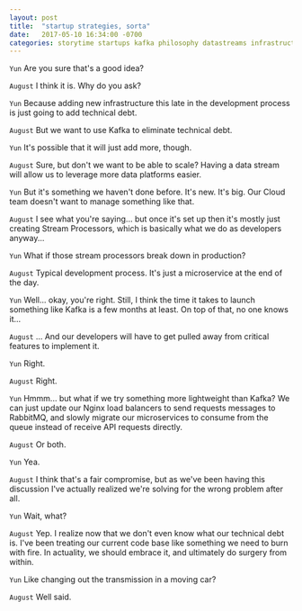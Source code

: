 ```yaml
---
layout: post
title:  "startup strategies, sorta"
date:   2017-05-10 16:34:00 -0700
categories: storytime startups kafka philosophy datastreams infrastructure
---
```


`Yun` Are you sure that's a good idea?

`August` I think it is. Why do you ask?

`Yun` Because adding new infrastructure this late in the development process is just going to add technical debt.

`August` But we want to use Kafka to eliminate technical debt.

`Yun` It's possible that it will just add more, though.

`August` Sure, but don't we want to be able to scale? Having a data stream will allow us to leverage more data platforms easier.

`Yun` But it's something we haven't done before. It's new. It's big. Our Cloud team doesn't want to manage something like that.

`August` I see what you're saying... but once it's set up then it's mostly just creating Stream Processors, which is basically what we do as developers anyway...

`Yun` What if those stream processors break down in production?

`August` Typical development process. It's just a microservice at the end of the day.

`Yun` Well... okay, you're right. Still, I think the time it takes to launch something like Kafka is a few months at least. On top of that, no one knows it...

`August` ... And our developers will have to get pulled away from critical features to implement it.

`Yun` Right.

`August` Right.

`Yun` Hmmm... but what if we try something more lightweight than Kafka? We can just update our Nginx load balancers to send requests messages to RabbitMQ, and slowly migrate our microservices to consume from the queue instead of receive API requests directly.

`August` Or both.

`Yun` Yea.

`August` I think that's a fair compromise, but as we've been having this discussion I've actually realized we're solving for the wrong problem after all.

`Yun` Wait, what?

`August` Yep. I realize now that we don't even know what our technical debt is. I've been treating our current code base like something we need to burn with fire. In actuality, we should embrace it, and ultimately do surgery from within.

`Yun` Like changing out the transmission in a moving car?

`August` Well said.

